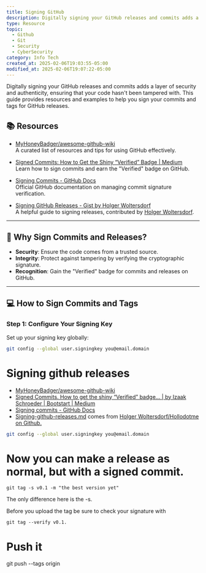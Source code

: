 ```yaml
---
title: Signing GitHub
description: Digitally signing your GitHub releases and commits adds a layer of security and authenticity, ensuring that your code hasn't been tampered with. This guide provides resources and examples to help you sign your commits and tags for GitHub releases.
type: Resource
topic:
  - Github
  - Git
  - Security
  - CyberSecurity
category: Info Tech
created_at: 2025-02-06T19:03:55-05:00
modified_at: 2025-02-06T19:07:22-05:00
---
```

Digitally signing your GitHub releases and commits adds a layer of security and authenticity, ensuring that your code hasn't been tampered with. This guide provides resources and examples to help you sign your commits and tags for GitHub releases.
## **📚 Resources**
- [MyHoneyBadger/awesome-github-wiki](https://github.com/MyHoneyBadger/awesome-github-wiki)  
  A curated list of resources and tips for using GitHub effectively.

- [Signed Commits: How to Get the Shiny “Verified” Badge | Medium](https://medium.com/bootstart/signed-commits-ec2cab9e7254)  
  Learn how to sign commits and earn the "Verified" badge on GitHub.

- [Signing Commits - GitHub Docs](https://docs.github.com/en/authentication/managing-commit-signature-verification/signing-commits)  
  Official GitHub documentation on managing commit signature verification.

- [Signing GitHub Releases - Gist by Holger Woltersdorf](https://gist.github.com/hollodotme/edc4d4613ca602e70d242eae8b0a25cc)  
  A helpful guide to signing releases, contributed by [Holger Woltersdorf](https://gist.github.com/hollodotme).

---

## **🔧 Why Sign Commits and Releases?**
- **Security**: Ensure the code comes from a trusted source.
- **Integrity**: Protect against tampering by verifying the cryptographic signature.
- **Recognition**: Gain the "Verified" badge for commits and releases on GitHub.

---

## **💻 How to Sign Commits and Tags**

### **Step 1: Configure Your Signing Key**
Set up your signing key globally:
```sh
git config --global user.signingkey you@email.domain
```


# Signing github releases
- [MyHoneyBadger/awesome-github-wiki](https://github.com/MyHoneyBadger/awesome-github-wiki)
- [Signed Commits. How to get the shiny “Verified” badge… | by Izaak Schroeder | Bootstart | Medium](https://medium.com/bootstart/signed-commits-ec2cab9e7254)
- [Signing commits - GitHub Docs](https://docs.github.com/en/authentication/managing-commit-signature-verification/signing-commits)
- [Signing-github-releases.md](https://gist.github.com/hollodotme/edc4d4613ca602e70d242eae8b0a25cc) comes from [Holger Woltersdorf/Hollodotme on Github.](https://gist.github.com/hollodotme)
```bash
git config --global user.signingkey you@email.domain
```

# Now you can make a release as normal, but with a signed commit.
`git tag -s v0.1 -m "the best version yet"`

The only difference here is the -s. 

Before you upload the tag be sure to check your signature with 

`git tag --verify v0.1.`

# Push it
git push --tags origin
